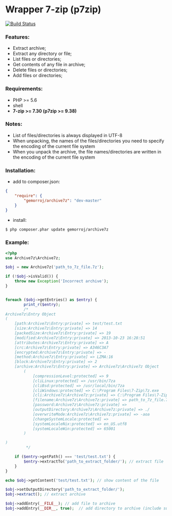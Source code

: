 # Wrapper 7-zip (p7zip)

[![Build Status](https://secure.travis-ci.org/Gemorroj/Archive7z.png?branch=master)](https://travis-ci.org/Gemorroj/Archive7z)


### Features:

- Extract archive;
- Extract any directory or file;
- List files or directories;
- Get contents of any file in archive;
- Delete files or directories;
- Add files or directories;


### Requirements:

- PHP >= 5.6
- shell
- **7-zip >= 7.30 (p7zip >= 9.38)**


### Notes:

 - List of files/directories is always displayed in UTF-8
 - When unpacking, the names of the files/directories you need to specify the encoding of the current file system
 - When you unpack the archive, the file names/directories are written in the encoding of the current file system


### Installation:

- add to composer.json:

```json
{
    "require": {
        "gemorroj/archive7z": "dev-master"
    }
}
```
- install:

```bash
$ php composer.phar update gemorroj/archive7z
```


### Example:

```php
<?php
use Archive7z\Archive7z;

$obj = new Archive7z('path_to_7z_file.7z');

if (!$obj->isValid()) {
    throw new Exception('Incorrect archive');
}


foreach ($obj->getEntries() as $entry) {
        print_r($entry);
        /*
Archive7z\Entry Object
(
    [path:Archive7z\Entry:private] => test/test.txt
    [size:Archive7z\Entry:private] => 14
    [packedSize:Archive7z\Entry:private] => 19
    [modified:Archive7z\Entry:private] => 2013-10-23 16:28:51
    [attributes:Archive7z\Entry:private] => A
    [crc:Archive7z\Entry:private] => A346C3A7
    [encrypted:Archive7z\Entry:private] => -
    [method:Archive7z\Entry:private] => LZMA:16
    [block:Archive7z\Entry:private] => 2
    [archive:Archive7z\Entry:private] => Archive7z\Archive7z Object
        (
            [compressionLevel:protected] => 9
            [cliLinux:protected] => /usr/bin/7za
            [cliBsd:protected] => /usr/local/bin/7za
            [cliWindows:protected] => C:\Program Files\7-Zip\7z.exe
            [cli:Archive7z\Archive7z:private] => C:\Program Files\7-Zip\7z.exe
            [filename:Archive7z\Archive7z:private] => path_to_7z_file.7z
            [password:Archive7z\Archive7z:private] => 
            [outputDirectory:Archive7z\Archive7z:private] => ./
            [overwriteMode:Archive7z\Archive7z:private] => -aoa
            [changeSystemLocale:protected] => 
            [systemLocaleNix:protected] => en_US.utf8
            [systemLocaleWin:protected] => 65001
        )

)
         */

    if ($entry->getPath() === 'test/test.txt') {
        $entry->extractTo('path_to_extract_folder/'); // extract file
    }
}

echo $obj->getContent('test/test.txt'); // show content of the file

$obj->setOutputDirectory('path_to_extract_folder/');
$obj->extract(); // extract archive

$obj->addEntry(__FILE__); // add file to archive
$obj->addEntry(__DIR__, true);  // add directory to archive (include subfolders)
```
